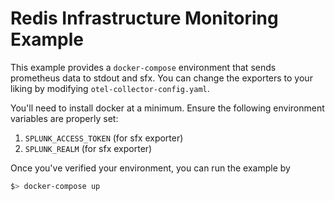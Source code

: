 # Redis Infrastructure Monitoring Example

This example provides a `docker-compose` environment that sends prometheus data to stdout and sfx. You can change the exporters to your liking by modifying `otel-collector-config.yaml`.

You'll need to install docker at a minimum. Ensure the following environment variables are properly set:

1. `SPLUNK_ACCESS_TOKEN` (for sfx exporter)
1. `SPLUNK_REALM` (for sfx exporter)

Once you've verified your environment, you can run the example by

```bash
$> docker-compose up
```

